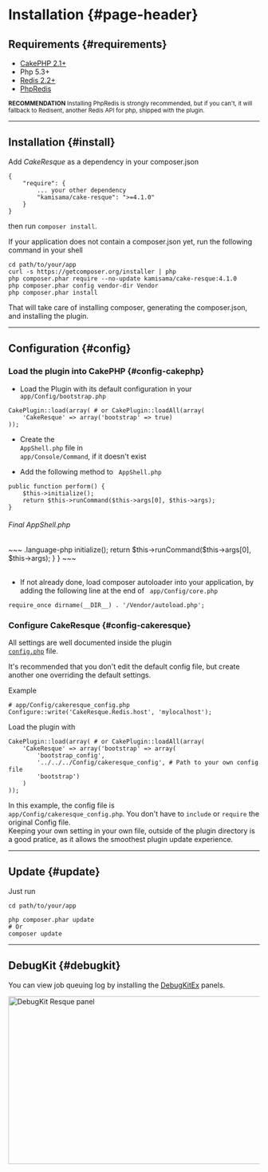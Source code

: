 # Installation {#page-header}

## Requirements {#requirements}

* [CakePHP 2.1+](http://cakephp.org/)
* Php 5.3+
* [Redis 2.2+](http://redis.io/)
* [PhpRedis](https://github.com/nicolasff/phpredis)

<small><i class="icon-bell"></i> **RECOMMENDATION**
Installing PhpRedis is strongly recommended, but if you can't, it will fallback to Redisent, another Redis API for php, shipped with the plugin.</small>

<hr/>

## Installation {#install}

Add *CakeResque* as a dependency in your composer.json

~~~ .language-json
{
	"require": {
		... your other dependency
		"kamisama/cake-resque": ">=4.1.0"
	}
}
~~~

then run `composer install`.

If your application does not contain a composer.json yet, run the following command in your shell

~~~ .language-bash
cd path/to/your/app
curl -s https://getcomposer.org/installer | php
php composer.phar require --no-update kamisama/cake-resque:4.1.0
php composer.phar config vendor-dir Vendor
php composer.phar install
~~~

That will take care of installing composer, generating the composer.json, and installing the plugin.

<hr/>


## Configuration {#config}

### Load the plugin into CakePHP {#config-cakephp}

* Load the Plugin with its default configuration in your <code><i class="icon-folder-open for-code"></i> app/Config/bootstrap.php</code>

~~~ .language-php
CakePlugin::load(array( # or CakePlugin::loadAll(array(
	'CakeResque' => array('bootstrap' => true)
));
~~~

* Create the <code><i class="icon-file for-code"></i> AppShell.php</code> file in <code><i class="icon-folder-open for-code"></i> app/Console/Command</code>, if it doesn't exist

* Add the following method to <code><i class="icon-file for-code"></i> AppShell.php</code>

~~~ .language-php
public function perform() {
	$this->initialize();
	return $this->runCommand($this->args[0], $this->args);
}
~~~

<h6><i class="icon-file"></i> Final AppShell.php</h6>
<div class="example"><div markdown=1>
~~~ .language-php
<?php
App::uses('AppModel', 'Model');
class AppShell extends Shell {
	public function perform() {
		$this->initialize();
		return $this->runCommand($this->args[0], $this->args);
	}
}
~~~
</div></div>

<br>

* If not already done, load composer autoloader into your application, by adding the following line at the end of <code><i class="icon-file for-code"></i> app/Config/core.php</code>

~~~ .language-php
require_once dirname(__DIR__) . '/Vendor/autoload.php';
~~~

### Configure CakeResque {#config-cakeresque}

All settings are well documented inside the plugin <code><i class="icon-file for-code"></i> <a href="https://github.com/kamisama/Cake-Resque/blob/master/Config/config.php">config.php</a></code> file.

It's recommended that you don't edit the default config file, but create another one overriding the default settings.

Example

~~~ .language-php
# app/Config/cakeresque_config.php
Configure::write('CakeResque.Redis.host', 'mylocalhost');
~~~

Load the plugin with

~~~ .language-php
CakePlugin::load(array( # or CakePlugin::loadAll(array(
	'CakeResque' => array('bootstrap' => array(
		'bootstrap_config',
		'../../../Config/cakeresque_config', # Path to your own config file
		'bootstrap')
	)
));
~~~

In this example, the config file is <code><i class="icon-file for-code"></i> app/Config/cakeresque_config.php</code>. You don't have to `include` or `require` the original Config file.<br>
Keeping your own setting in your own file, outside of the plugin directory is a good pratice, as it allows the smoothest plugin update experience.

<hr/>

## Update {#update}

Just run

~~~ .language-bash
cd path/to/your/app

php composer.phar update
# Or
composer update
~~~


<hr/>

## DebugKit {#debugkit}

You can view job queuing log by installing the <a href="https://github.com/kamisama/DebugKitEx">DebugKitEx</a> panels.

<img src="/img/debugkit_jobs.png" width=940 height=336 alt="DebugKit Resque panel" title="DebugKit Resque panel" />


